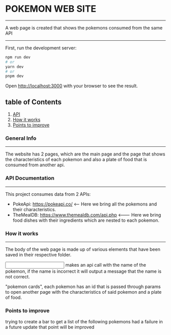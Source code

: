# POKEMON WEB SITE 
*** 
A web page is created that shows the pokemons consumed from the same API 
***
First, run the development server:

```bash
npm run dev
# or
yarn dev
# or
pnpm dev
```

Open [http://localhost:3000](http://localhost:3000) with your browser to see the result.

## table of Contents
1. [API](#API)
2. [How it works](#How-it-works)
3. [Points to improve](#points-to-improve)

### General Info
***

The website has 2 pages, which are the main page and the page that shows the characteristics of each pokemon and also a plate of food that is consumed from another api.



### API Documentation
***
This project consumes data from 2 APIs:
* PokeApi: https://pokeapi.co/ <-- Here we bring all the pokemons and their characteristics.
* TheMealDB: https://www.themealdb.com/api.php <--- Here we bring food dishes with their ingredients which are nested to each pokemon.


### How it works
***
The body of the web page is made up of various elements that have been saved in their respective folder.

<input> makes an api call with the name of the pokemon, if the name is incorrect it will output a message that the name is not correct.

"pokemon cards", each pokemon has an id that is passed through params to open another page with the characteristics of said pokemon and a plate of food.

### Points to improve

trying to create a bar to get a list of the following pokemons had a failure in a future update that point will be improved